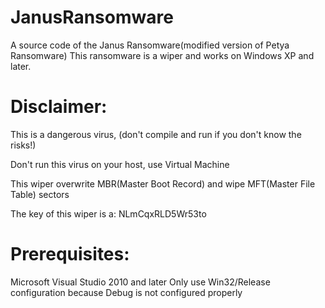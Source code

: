 # JanusRansomware

A source code of the Janus Ransomware(modified version of Petya Ransomware)
This ransomware is a wiper and works on Windows XP and later.

# Disclaimer:
This is a dangerous virus, (don't compile and run if you don't know the risks!)

Don't run this virus on your host, use Virtual Machine

This wiper overwrite MBR(Master Boot Record) and wipe MFT(Master File Table) sectors

The key of this wiper is a: NLmCqxRLD5Wr53to

# Prerequisites:
Microsoft Visual Studio 2010 and later Only use Win32/Release configuration because Debug is not configured properly
